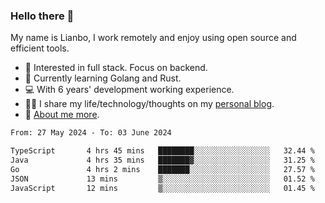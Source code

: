 ### Hello there 👋

My name is Lianbo, I work remotely and enjoy using open source and efficient tools.

- 🔭 Interested in full stack. Focus on backend.
- 🌱 Currently learning Golang and Rust.
- 💻 With 6 years' development working experience.
- ✍🏻 I share my life/technology/thoughts on my [personal blog](https://godruoyi.com).
- 👒 [About me more](https://godruoyi.com/posts/About-godruoyi).

<!--START_SECTION:waka-->

```txt
From: 27 May 2024 - To: 03 June 2024

TypeScript       4 hrs 45 mins   ████████░░░░░░░░░░░░░░░░░   32.44 %
Java             4 hrs 35 mins   ███████▓░░░░░░░░░░░░░░░░░   31.25 %
Go               4 hrs 2 mins    ███████░░░░░░░░░░░░░░░░░░   27.57 %
JSON             13 mins         ▒░░░░░░░░░░░░░░░░░░░░░░░░   01.52 %
JavaScript       12 mins         ▒░░░░░░░░░░░░░░░░░░░░░░░░   01.45 %
```

<!--END_SECTION:waka-->
